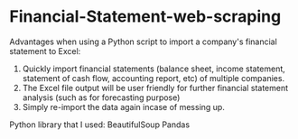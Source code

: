 # Financial-Statement-web-scraping
Advantages when using a Python script to import a company's financial statement to Excel:
1. Quickly import financial statements (balance sheet, income statement, statement of cash flow, accounting report, etc) of multiple companies.
2. The Excel file output will be user friendly for further financial statement analysis (such as for forecasting purpose)
3. Simply re-import the data again incase of messing up. 

Python library that I used: 
BeautifulSoup
Pandas
